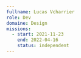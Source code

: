 ```yaml
---
fullname: Lucas Vcharrier
role: Dev
domaine: Design
missions:
  - start: 2021-11-23
    end: 2022-04-16
    status: independent
---
```


